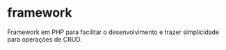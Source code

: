 framework
=========

Framework em PHP para facilitar o desenvolvimento e trazer simplicidade para operações de CRUD.
